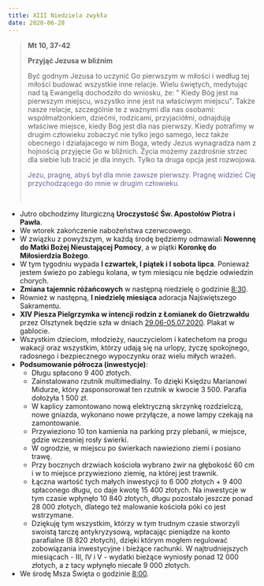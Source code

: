 ```yaml
---
title: XIII Niedziela zwykła
date: 2020-06-28
---
```


> **Mt 10, 37-42**
>
> **Przyjąć Jezusa w bliźnim**
>
> Być godnym Jezusa to uczynić Go pierwszym w miłości i według tej miłości budować wszystkie inne relacje. Wielu świętych, medytując nad tą Ewangelią dochodziło do wniosku, że: " Kiedy Bóg jest na pierwszym miejscu, wszystko inne jest na właściwym miejscu". Także nasze relacje, szczególnie te z ważnymi dla nas osobami: współmałżonkiem, dziećmi, rodzicami, przyjaciółmi, odnajdują właściwe miejsce, kiedy Bóg jest dla nas pierwszy. Kiedy potrafimy w drugim człowieku zobaczyć nie tylko jego samego, lecz także obecnego i działajacego w nim Boga, wtedy Jezus wynagradza nam z hojnością przyjęcie Go w bliźnich. Życia możemy zazdrośnie strzec dla siebie lub tracić je dla innych. Tylko ta druga opcja jest rozwojowa.
>
> <span style="color: #666699;">Jezu, pragnę, abyś był dla mnie zawsze pierwszy. Pragnę widzieć Cię przychodzącego do mnie w drugim człowieku. </span>
>
> &nbsp;

- Jutro obchodzimy liturgiczną **Uroczystość Św. Apostołów Piotra i Pawła**.
- We wtorek zakończenie nabożeństwa czerwcowego.
- W związku z powyższym, w każdą środę będziemy odmawiali **Nowennę do Matki Bożej Nieustającej Pomocy**, a w piątki **Koronkę do Miłosierdzia Bożego**.
- W tym tygodniu wypada **I czwartek, I piątek i I sobota lipca**. Ponieważ jestem świeżo po zabiegu kolana, w tym miesiącu nie będzie odwiedzin chorych.
- **Zmiana tajemnic różańcowych** w następną niedzielę o godzinie <u>8:30</u>.
- Również w następną, **I niedzielę miesiąca** adoracja Najświętszego Sakramentu.
- **XIV Piesza Pielgrzymka w intencji rodzin z Łomianek do Gietrzwałdu** przez Olsztynek będzie szła w dniach <u>29.06-05.07.2020</u>. Plakat w gablocie.
- Wszystkim dzieciom, młodzieży, nauczycielom i katechetom na progu wakacji oraz wszystkim, którzy udają się na urlopy, życzę spokojnego, radosnego i bezpiecznego wypoczynku oraz wielu miłych wrażeń.
- **Podsumowanie półrocza (inwestycje)**:
  - Długu spłacono 9 400 złotych.
  - Zainstalowano rzutnik multimedialny. To dzięki Księdzu Marianowi Midurze, który zasponsorował ten rzutnik w kwocie 3 500. Parafia dołożyła 1 500 zł.
  - W kaplicy zamontowano nową elektryczną skrzynkę rozdzielczą, nowe gniazda, wykonano nowe przyłącze, a nowe lampy czekają na zamontowanie.
  - Przywieziono 10 ton kamienia na parking przy plebanii, w miejsce, gdzie wczesniej rosły świerki.
  - W ogrodzie, w miejscu po świerkach nawieziono ziemi i posiano trawę.
  - Przy bocznych drzwiach kościoła wybrano żwir na głębokość 60 cm i w to miejsce przywieziono ziemię, na której jest trawnik.
  - Łączna wartość tych małych inwestycji to 6 000 złotych + 9 400 spłaconego długu, co daje kwotę 15 400 złotych. Na inwestycje w tym czasie wpłynęło 10 840 złotych, długu pozostało jeszcze ponad 28 000 złotych, dlatego też malowanie kościoła póki co jest wstrzymane.
  - Dziękuję tym wszystkim, którzy w tym trudnym czasie stworzyli swoistą tarczę antykryzysową, wpłacając pieniądze na konto parafialne (8 820 złotych), dzięki którym mogłem regulować zobowiązania inwestycyjne i bieżące rachunki. W najtrudniejszych miesiącach - III, IV i V - wydatki bieżące wyniosły ponad 12 000 złotych, a z tacy wpłynęło niecałe 9 000 złotych.
- We środę Msza Święta o godzinie <u>8:00</u>.
